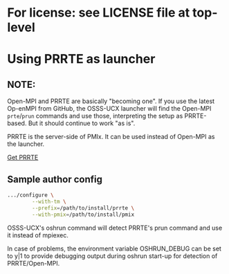 # For license: see LICENSE file at top-level

# Using PRRTE as launcher

## NOTE:

Open-MPI and PRRTE are basically "becoming one".  If you use the
latest Op-enMPI from GitHub, the OSSS-UCX launcher will find the
Open-MPI `prte`/`prun` commands and use those, interpreting the setup
as PRRTE-based.  But it should continue to work "as is".

PRRTE is the server-side of PMIx.  It can be used instead of Open-MPI
as the launcher.

[Get PRRTE](https://github.com/openpmix/prrte/)

## Sample author config

```sh
.../configure \
        --with-tm \
        --prefix=/path/to/install/prrte \
        --with-pmix=/path/to/install/pmix
```

OSSS-UCX's oshrun command will detect PRRTE's prun command and use it
instead of mpiexec.

In case of problems, the environment variable OSHRUN_DEBUG can be set
to y|1 to provide debugging output during oshrun start-up for
detection of PRRTE/Open-MPI.

